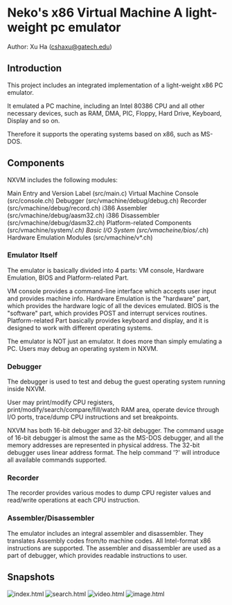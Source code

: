 Neko's x86 Virtual Machine
A light-weight pc emulator
==========================

Author: Xu Ha (cshaxu@gatech.edu)

Introduction
------------
 This project includes an integrated implementation of a light-weight x86 PC emulator.

 It emulated a PC machine, including an Intel 80386 CPU and all other necessary devices, such as RAM, DMA, PIC, Floppy, Hard Drive, Keyboard, Display and so on.

 Therefore it supports the operating systems based on x86, such as MS-DOS.

Components
----------
 NXVM includes the following modules:

 Main Entry and Version Label (src/main.c)
 Virtual Machine Console (src/console.ch)
 Debugger (src/vmachine/debug/debug.ch)
 Recorder (src/vmachine/debug/record.ch)
 i386 Assembler (src/vmachine/debug/aasm32.ch)
 i386 Disassembler (src/vmachine/debug/dasm32.ch)
 Platform-related Components (src/vmachine/system/*.ch)
 Basic I/O System (src/vmacheine/bios/*.ch)
 Hardware Emulation Modules (src/vmachine/v*.ch)

### Emulator Itself
 The emulator is basically divided into 4 parts: VM console, Hardware Emulation, BIOS and Platform-related Part.

 VM console provides a command-line interface which accepts user input and provides machine info.
 Hardware Emulation is the "hardware" part, which provides the hardware logic of all the devices emulated.
 BIOS is the "software" part, which provides POST and interrupt services routines.
 Platform-related Part basically provides keyboard and display, and it is designed to work with different operating systems.

 The emulator is NOT just an emulator. It does more than simply emulating a PC. Users may debug an operating system in NXVM.

### Debugger
 The debugger is used to test and debug the guest operating system running inside NXVM.

 User may print/modify CPU registers, print/modify/search/compare/fill/watch RAM area, operate device through I/O ports, trace/dump CPU instructions and set breakpoints.

 NXVM has both 16-bit debugger and 32-bit debugger. The command usage of 16-bit debugger is almost the same as the MS-DOS debugger, and all the memory addresses are represented in physical address. The 32-bit debugger uses linear address format. The help command '?' will introduce all available commands supported.

### Recorder
 The recorder provides various modes to dump CPU register values and read/write operations at each CPU instruction.

### Assembler/Disassembler
 The emulator includes an integral assembler and disassembler. They translates Assembly codes from/to machine codes. All Intel-format x86 instructions are supported.
 The assembler and disassembler are used as a part of debugger, which provides readable instructions to user.
 
Snapshots
---------
![index.html](Snapshots/index.png)
![search.html](Snapshots/search.png)
![video.html](Snapshots/video.png)
![image.html](Snapshots/image.png)
